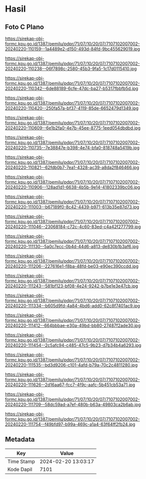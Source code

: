 # Hasil

## Foto C Plano

https://sirekap-obj-formc.kpu.go.id/1387/pemilu/pdpr/71/07/10/20/07/7107102007002-20240220-110159--1a4489e2-d150-493d-84fd-9bc455629019.jpg

https://sirekap-obj-formc.kpu.go.id/1387/pemilu/pdpr/71/07/10/20/07/7107102007002-20240220-110238--06f7898c-2580-45b3-9fa5-1c17d0115410.jpg

https://sirekap-obj-formc.kpu.go.id/1387/pemilu/pdpr/71/07/10/20/07/7107102007002-20240220-110342--6de88189-6cfe-47dc-ba27-b5317fbbfb5d.jpg

https://sirekap-obj-formc.kpu.go.id/1387/pemilu/pdpr/71/07/10/20/07/7107102007002-20240220-110420--250fa57a-bf37-4119-85de-6652479d1349.jpg

https://sirekap-obj-formc.kpu.go.id/1387/pemilu/pdpr/71/07/10/20/07/7107102007002-20240220-110609--6e1b2fa0-4e7b-45ee-8775-1eed054dbdbd.jpg

https://sirekap-obj-formc.kpu.go.id/1387/pemilu/pdpr/71/07/10/20/07/7107102007002-20240220-110735--7e38847e-b398-4e74-bfa0-818748a5419b.jpg

https://sirekap-obj-formc.kpu.go.id/1387/pemilu/pdpr/71/07/10/20/07/7107102007002-20240220-110821--62fdb0b7-7ea1-4328-ac39-a8da2f846466.jpg

https://sirekap-obj-formc.kpu.go.id/1387/pemilu/pdpr/71/07/10/20/07/7107102007002-20240220-110906--128ad1d1-6638-4b5b-9e14-41802339bc06.jpg

https://sirekap-obj-formc.kpu.go.id/1387/pemilu/pdpr/71/07/10/20/07/7107102007002-20240220-111003--b67189f0-8c42-4439-b971-613b35e87d73.jpg

https://sirekap-obj-formc.kpu.go.id/1387/pemilu/pdpr/71/07/10/20/07/7107102007002-20240220-111046--23068184-c72c-4c60-83ed-c4a42f277799.jpg

https://sirekap-obj-formc.kpu.go.id/1387/pemilu/pdpr/71/07/10/20/07/7107102007002-20240220-111130--5a0c7ecc-0b4d-44d6-a813-de830b1b3af6.jpg

https://sirekap-obj-formc.kpu.go.id/1387/pemilu/pdpr/71/07/10/20/07/7107102007002-20240220-111206--227616e1-f8ba-48fd-be03-e90ec390ccdd.jpg

https://sirekap-obj-formc.kpu.go.id/1387/pemilu/pdpr/71/07/10/20/07/7107102007002-20240220-111243--581bf123-bf08-4e24-9242-b7be1e3e47cb.jpg

https://sirekap-obj-formc.kpu.go.id/1387/pemilu/pdpr/71/07/10/20/07/7107102007002-20240220-111334--b605d9fd-4a84-4bd6-add0-62c8f7401ac9.jpg

https://sirekap-obj-formc.kpu.go.id/1387/pemilu/pdpr/71/07/10/20/07/7107102007002-20240220-111412--664bbbae-e30a-49bd-bb80-27487f2ade30.jpg

https://sirekap-obj-formc.kpu.go.id/1387/pemilu/pdpr/71/07/10/20/07/7107102007002-20240220-111454--2c5afc94-c485-47c5-9b23-d7b34b4a6293.jpg

https://sirekap-obj-formc.kpu.go.id/1387/pemilu/pdpr/71/07/10/20/07/7107102007002-20240220-111535--bd3d9206-c101-4afd-b79a-70c2c4811280.jpg

https://sirekap-obj-formc.kpu.go.id/1387/pemilu/pdpr/71/07/10/20/07/7107102007002-20240220-111626--2d16aa67-fcc7-4f9c-aafc-5b451cb53a71.jpg

https://sirekap-obj-formc.kpu.go.id/1387/pemilu/pdpr/71/07/10/20/07/7107102007002-20240220-111709--58dc59ad-a7ef-480b-b63a-49803ca2b6ab.jpg

https://sirekap-obj-formc.kpu.go.id/1387/pemilu/pdpr/71/07/10/20/07/7107102007002-20240220-111754--f49bfd97-b99a-469c-a1a4-63f64ff2fb24.jpg


## Metadata

| Key        | Value               |
| ---------- | ------------------- |
| Time Stamp | 2024-02-20 13:03:17 |
| Kode Dapil | 7101                |




